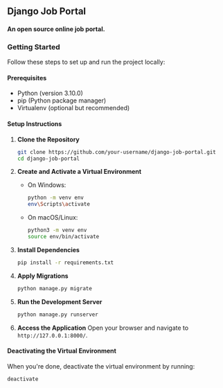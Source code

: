 ## Django Job Portal

#### An open source online job portal.

### Getting Started

Follow these steps to set up and run the project locally:

#### Prerequisites
- Python (version 3.10.0)
- pip (Python package manager)
- Virtualenv (optional but recommended)

#### Setup Instructions

1. **Clone the Repository**
    ```bash
    git clone https://github.com/your-username/django-job-portal.git
    cd django-job-portal
    ```

2. **Create and Activate a Virtual Environment**
    - On Windows:
      ```bash
      python -m venv env
      env\Scripts\activate
      ```
    - On macOS/Linux:
      ```bash
      python3 -m venv env
      source env/bin/activate
      ```

3. **Install Dependencies**
    ```bash
    pip install -r requirements.txt
    ```

4. **Apply Migrations**
    ```bash
    python manage.py migrate
    ```

5. **Run the Development Server**
    ```bash
    python manage.py runserver
    ```

6. **Access the Application**
    Open your browser and navigate to `http://127.0.0.1:8000/`.

#### Deactivating the Virtual Environment
When you're done, deactivate the virtual environment by running:
```bash
deactivate
```